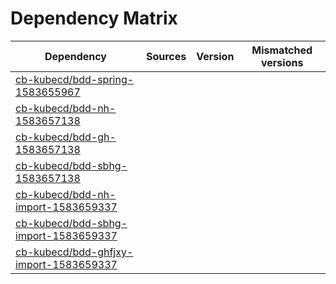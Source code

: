 # Dependency Matrix

Dependency | Sources | Version | Mismatched versions
---------- | ------- | ------- | -------------------
[cb-kubecd/bdd-spring-1583655967](https://github.com/cb-kubecd/bdd-spring-1583655967.git) |  | []() | 
[cb-kubecd/bdd-nh-1583657138](https://github.com/cb-kubecd/bdd-nh-1583657138.git) |  | []() | 
[cb-kubecd/bdd-gh-1583657138](https://github.com/cb-kubecd/bdd-gh-1583657138.git) |  | []() | 
[cb-kubecd/bdd-sbhg-1583657138](https://github.com/cb-kubecd/bdd-sbhg-1583657138.git) |  | []() | 
[cb-kubecd/bdd-nh-import-1583659337](https://github.com/cb-kubecd/bdd-nh-import-1583659337.git) |  | []() | 
[cb-kubecd/bdd-sbhg-import-1583659337](https://github.com/cb-kubecd/bdd-sbhg-import-1583659337.git) |  | []() | 
[cb-kubecd/bdd-ghfjxy-import-1583659337](https://github.com/cb-kubecd/bdd-ghfjxy-import-1583659337.git) |  | []() | 
